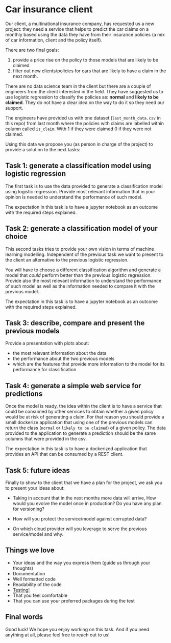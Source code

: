 # Car insurance client

Our client, a multinational insurance company, has requested us a new project: they need a service that helps to predict 
the car claims on a monthly based using the data they have from their insurance policies (a mix of car information, client
and the policy itself).

There are two final goals: 
1. provide a price rise on the policy to those models that are likely to be claimed
2. filter out new clients/policies for cars that are likely to have a claim in the next month. 

There are no data science team in the client but there are a couple of engineers from the client interested in the field. 
They have suggested us to use logistic regression to classify the policies as: **normal** and **likely to be claimed**. 
They do not have a clear idea on the way to do it so they need our support. 

The engineers have provided us with one dataset (`last_month_data.csv` in this repo) from last month where the policies with claims are labelled within column called `is_claim`. With 1 if they were claimed 0 if they were not claimed.

Using this data we propose you (as person in charge of the project) to provide a solution to the next tasks:

## **Task 1**: generate a classification model using logistic regression
The first task is to use the data provided to generate a classification model using logistic regression.
Provide most relevant information that in your opinion is needed to understand the performance of such model.

The expectation in this task is to have a jupyter notebook as an outcome with the required steps explained. 

## **Task 2**: generate a classification model of your choice

This second tasks tries to provide your own vision in terms of machine learning modelling. Independent of the previous task
we want to present to the client an alternative to the previous logistic regression.

You will have to choose a different classification algorithm and generate a model that *could* perform better than the 
previous logistic regression. Provide also the most relevant information to understand the performance of such model as well
as the information needed to compare it with the previous model. 

The expectation in this task is to have a jupyter notebook as an outcome with the required steps explained. 

## **Task 3**: describe, compare and present the previous models

Provide a presentation with plots about:
- the most relevant information about the data
- the performance about the two previous models
- which are the features that provide more information to the model for its performance for classification

## **Task 4**: generate a simple web service for predictions

Once the model is ready, the idea within the client is to have a service that could be consumed by other services to
obtain whether a given policy would be at risk of generating a claim. For that reason you should provide a small dockerize
application that using one of the previous models can return the class (`normal` or `likely to be claimed`) of a given policy. The data provided to the application to generate a prediction should be the same columns that were provided in the csv.

The expectation in this task is to have a dockerized application that provides an API that can be consumed by a REST client.

## **Task 5**: future ideas

Finally to show to the client that we have a plan for the project, we ask you to present your ideas about: 

- Taking in account that in the next months more data will arrive, How would you evolve the model once in production? Do 
you have any plan for versioning?

- How will you protect the service/model against corrupted data? 

- On which cloud provider will you leverage to serve the previous service/model and why.


## Things we love

- Your ideas and the way you express them (guide us through your thoughts)
- Documentation
- Well formatted code
- Readability of the code
- <ins>Testing!</ins>
- That you feel comfortable
- That you can use your preferred packages during the test


## Final words

Good luck! We hope you enjoy working on this task. And if you need anything at all, please feel free to reach out to us!
